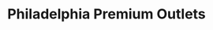 ---
title: "Philadelphia Premium Outlets"
url: /limerick/philadelphia-premium-outlets/
shop: mall
---